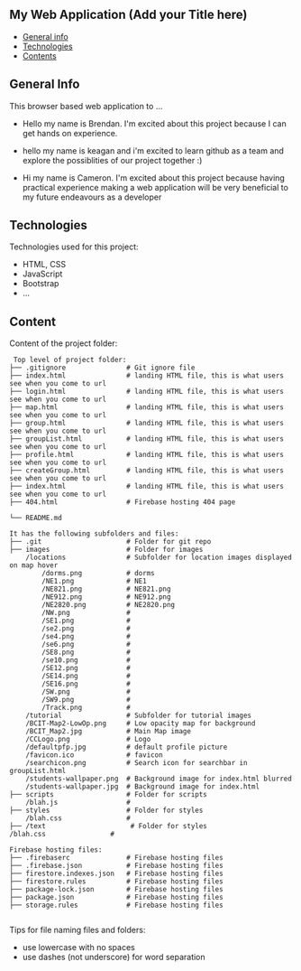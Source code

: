 ## My Web Application (Add your Title here)

* [General info](#general-info)
* [Technologies](#technologies)
* [Contents](#content)

## General Info
This browser based web application to ...
* Hello my name is Brendan. I'm excited about this project because I can get hands on experience.

* hello my name is keagan and i'm excited to learn github as a team and explore the possiblities of our project together :)

* Hi my name is Cameron. I'm excited about this project because having practical experience making a web application will be very beneficial to my future endeavours as a developer
	
## Technologies
Technologies used for this project:
* HTML, CSS
* JavaScript
* Bootstrap 
* ...
	
## Content
Content of the project folder:

```
 Top level of project folder: 
├── .gitignore               # Git ignore file
├── index.html               # landing HTML file, this is what users see when you come to url
├── login.html               # landing HTML file, this is what users see when you come to url
├── map.html                 # landing HTML file, this is what users see when you come to url
├── group.html               # landing HTML file, this is what users see when you come to url
├── groupList.html           # landing HTML file, this is what users see when you come to url
├── profile.html             # landing HTML file, this is what users see when you come to url
├── createGroup.html         # landing HTML file, this is what users see when you come to url
├── index.html               # landing HTML file, this is what users see when you come to url
├── 404.html                 # Firebase hosting 404 page

└── README.md

It has the following subfolders and files:
├── .git                     # Folder for git repo
├── images                   # Folder for images
    /locations               # Subfolder for location images displayed on map hover
        /dorms.png           # dorms
        /NE1.png             # NE1
        /NE821.png           # NE821.png
        /NE912.png           # NE912.png
        /NE2820.png          # NE2820.png
        /NW.png              # 
        /SE1.png             # 
        /se2.png             # 
        /se4.png             # 
        /se6.png             # 
        /SE8.png             # 
        /se10.png            # 
        /SE12.png            # 
        /SE14.png            # 
        /SE16.png            # 
        /SW.png              # 
        /SW9.png             # 
        /Track.png           # 
    /tutorial                # Subfolder for tutorial images
    /BCIT-Map2-LowOp.png     # Low opacity map for background
    /BCIT_Map2.jpg           # Main Map image
    /CCLogo.png              # Logo
    /defaultpfp.jpg          # default profile picture
    /favicon.ico             # favicon
    /searchicon.png          # Search icon for searchbar in groupList.html
    /students-wallpaper.png  # Background image for index.html blurred
    /students-wallpaper.jpg  # Background image for index.html
├── scripts                  # Folder for scripts
    /blah.js                 # 
├── styles                   # Folder for styles
    /blah.css                # 
├── /text                     # Folder for styles
/blah.css                # 

Firebase hosting files: 
├── .firebaserc              # Firebase hosting files
├── .firebase.json           # Firebase hosting files
├── firestore.indexes.json   # Firebase hosting files
├── firestore.rules          # Firebase hosting files
├── package-lock.json        # Firebase hosting files
├── package.json             # Firebase hosting files
├── storage.rules            # Firebase hosting files


```

Tips for file naming files and folders:
* use lowercase with no spaces
* use dashes (not underscore) for word separation


